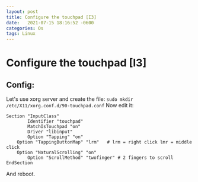 ```yaml
---
layout: post
title: Configure the touchpad [I3]
date:   2021-07-15 18:16:52 -0600
categories: Os
tags: Linux
---
```

# Configure the touchpad [I3]
## Config:
Let's use xorg server and create the file:
`sudo mkdir /etc/X11/xorg.conf.d/90-touchpad.conf`
Now edit it:
```
Section "InputClass"
        Identifier "touchpad"
        MatchIsTouchpad "on"
        Driver "libinput"
        Option "Tapping" "on"
	Option "TappingButtonMap" "lrm"   # lrm = right click lmr = middle click
	Option "NaturalScrolling" "on"
        Option "ScrollMethod" "twofinger" # 2 fingers to scroll
EndSection
```

And reboot.










